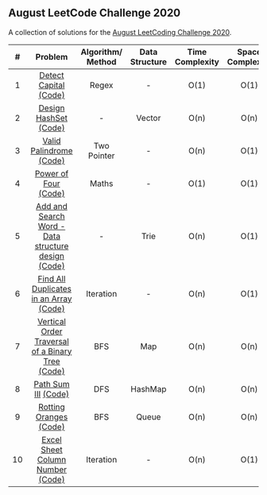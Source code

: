 ## August LeetCode Challenge 2020

A collection of solutions for the [August LeetCoding Challenge 2020](https://leetcode.com/explore/challenge/card/august-leetcoding-challenge/).

| # | Problem | Algorithm/ Method | Data Structure | Time Complexity | Space Complexity |  Difficulty |
|:-:|:-:|:-:|:-:|:-:|:-:|:-:|
| 1 | [Detect Capital](https://leetcode.com/explore/challenge/card/august-leetcoding-challenge/549/week-1-august-1st-august-7th/3409/)  [(Code)](https://github.com/dikshagoyal26/LeetCode-Solutions/blob/master/august-leetcode-challenge/day1_detect_capital.cpp)| Regex | - | O(1) | O(1) | Easy |
| 2 | [Design HashSet](https://leetcode.com/explore/challenge/card/august-leetcoding-challenge/549/week-1-august-1st-august-7th/3410/)  [(Code)](https://github.com/dikshagoyal26/LeetCode-Solutions/blob/master/august-leetcode-challenge/day2_design_hashSet.cpp)| - | Vector | O(n) | O(n) | Easy |
| 3 | [Valid Palindrome](https://leetcode.com/explore/challenge/card/august-leetcoding-challenge/549/week-1-august-1st-august-7th/3411/)  [(Code)](https://github.com/dikshagoyal26/LeetCode-Solutions/blob/master/august-leetcode-challenge/day3_valid_palindrome.cpp)| Two Pointer | - | O(n) | O(1) | Easy |
| 4 | [Power of Four](https://leetcode.com/explore/challenge/card/august-leetcoding-challenge/549/week-1-august-1st-august-7th/3412/)  [(Code)](https://github.com/dikshagoyal26/LeetCode-Solutions/blob/master/august-leetcode-challenge/day4_power_of_4.cpp)| Maths | - | O(1) | O(1) | Easy |
| 5 | [Add and Search Word - Data structure design](https://leetcode.com/explore/challenge/card/august-leetcoding-challenge/549/week-1-august-1st-august-7th/3413/)  [(Code)](https://github.com/dikshagoyal26/LeetCode-Solutions/blob/master/august-leetcode-challenge/day5_data_structure_design.cpp)| - | Trie | O(n) | O(1) | Medium |
| 6 | [Find All Duplicates in an Array](https://leetcode.com/explore/challenge/card/august-leetcoding-challenge/549/week-1-august-1st-august-7th/3414/)  [(Code)](https://github.com/dikshagoyal26/LeetCode-Solutions/blob/master/august-leetcode-challenge/day6_find_all_duplicates_in_array.cpp)| Iteration | - | O(n) | O(1) | Medium |
| 7 | [Vertical Order Traversal of a Binary Tree](https://leetcode.com/explore/challenge/card/august-leetcoding-challenge/549/week-1-august-1st-august-7th/3415/)  [(Code)](https://github.com/dikshagoyal26/LeetCode-Solutions/blob/master/august-leetcode-challenge/day7_vertical_order_traversal.cpp)| BFS | Map | O(n) | O(n) | Medium |
| 8 | [Path Sum III](https://leetcode.com/explore/challenge/card/august-leetcoding-challenge/550/week-2-august-8th-august-14th/3417/)  [(Code)](https://github.com/dikshagoyal26/LeetCode-Solutions/blob/master/august-leetcode-challenge/day8_path_sum_III.cpp)| DFS | HashMap | O(n) | O(n) | Medium |
| 9 | [Rotting Oranges](https://leetcode.com/explore/challenge/card/august-leetcoding-challenge/550/week-2-august-8th-august-14th/3418/)  [(Code)](https://github.com/dikshagoyal26/LeetCode-Solutions/blob/master/august-leetcode-challenge/day9_rotting_oranges.cpp)| BFS | Queue | O(n) | O(n) | Medium |
| 10 | [Excel Sheet Column Number](https://leetcode.com/explore/challenge/card/august-leetcoding-challenge/550/week-2-august-8th-august-14th/3419/)  [(Code)](https://github.com/dikshagoyal26/LeetCode-Solutions/blob/master/august-leetcode-challenge/day9_rotting_oranges.cpp)| Iteration | - | O(n) | O(1) | Easy |